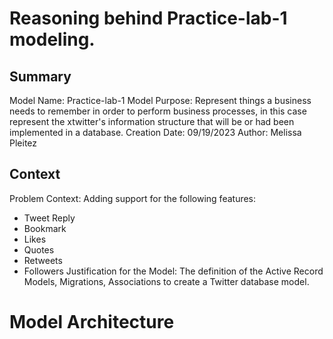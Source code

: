 # Reasoning behind Practice-lab-1 modeling.


## Summary

Model Name: Practice-lab-1
Model Purpose: Represent things a business needs to remember in order to perform business processes, in this case represent the xtwitter's information structure that will be or had been implemented in a database.
Creation Date: 09/19/2023
Author: Melissa Pleitez

## Context

Problem Context: Adding support for the following features:
* Tweet Reply
* Bookmark
* Likes
* Quotes
* Retweets
* Followers
Justification for the Model: The definition of the Active Record Models, Migrations, Associations to create a Twitter database model.

# Model Architecture
